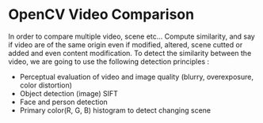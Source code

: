 # OpenCV Video Comparison
<p text-align="justify">In order to compare multiple video, scene etc... Compute similarity, and say if video are of the same origin even if modified, altered, scene cutted or added and even content modification. To detect the similarity between the video, we are going to use the following detection principles :</p>

- Perceptual evaluation of video and image quality (blurry, overexposure, color distortion)
- Object detection (image) SIFT
- Face and person detection
- Primary color(R, G, B) histogram to detect changing scene
